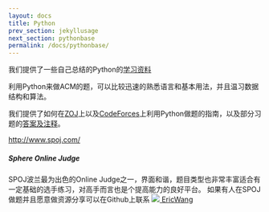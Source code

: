```yaml
---
layout: docs
title: Python
prev_section: jekyllusage
next_section: pythonbase
permalink: /docs/pythonbase/
---
```



我们提供了一些自己总结的Python的[学习资料]({{site.url}}/python/introduction/)

利用Python来做ACM的题，可以比较迅速的熟悉语言和基本用法，并且温习数据结构和算法。

我们提供了如何在[ZOJ]({{site.url}}/python/zoj/)上以及[CodeForces]({{site.url}}/python/codeforces/)上利用Python做题的指南，以及部分习题的[答案及注释]({{site.url}}/python/answers/cf1-20/)。

http://www.spoj.com/

<div class="note info">
  <h5>Sphere Online Judge</h5>
  <p>
    SPOJ波兰最为出色的Online Judge之一，界面和谐，题目类型也非常丰富适合有一定基础的选手练习，对高手而言也是个提高能力的良好平台。
    如果有人在SPOJ做题并且愿意做资源分享可以在Github上联系
    <a href="https://github.com/wh1100717" class="post-author">
      <img src="https://github.com/wh1100717.png" class="avatar" />
      EricWang
    </a>

  </p>
</div>